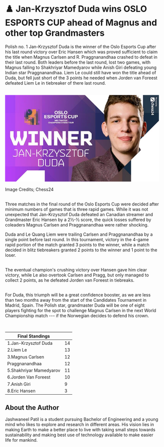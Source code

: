 # ♟️ Jan-Krzysztof Duda wins OSLO ESPORTS CUP ahead of Magnus and other top Grandmasters

Polish no. 1 Jan-Krzysztof Duda is the winner of the Oslo Esports Cup
after his last round victory over Eric Hansen which was proved
sufficient to claim the title when Magnus Carlsen and R. Praggnanandhaa
crashed to defeat in their last round. Both leaders before the last
round, lost two games, with Magnus falling to Shakhriyar Mamedyarov
while Anish Giri defeating young Indian star Praggnanandhaa. Liem Le
could still have won the title ahead of Duda, but fell just short of the
3 points he needed when Jorden van Foreest defeated Liem Le in
tiebreaker of there last round.

<br>![Image Credits; Chess24](_static/images/jan-krzysztof-duda-wins-oslo-esports-cup-ahead-of-magnus-and-other-top-grandmasters/image1.jpg)

Image Credits; Chess24

<br>Three matches in the final round of the Oslo Esports Cup were decided
after minimum numbers of games that is three rapid games. While it was
not unexpected that Jan-Krzysztof Duda defeated an Canadian streamer and
Grandmaster Eric Hansen by a 2½-½ score, the quick losses suffered by
coleaders Magnus Carlsen and Praggnanandhaa were rather shocking.

Duda and Le Quang Liem were trailing Carlsen and Praggnanandhaa by a
single point before last round. In this tournament, victory in the
4-game rapid portion of the match granted 3 points to the winner, while
a match decided in blitz tiebreakers granted 2 points to the winner and
1 point to the loser.

<br>The eventual champion's crushing victory over Hansen gave him clear
victory, while Le also overtook Carlsen and Pragg, but only managed to
collect 2 points, as he defeated Jorden van Foreest in tiebreaks.

<br>For Duda, this triumph will be a great confidence booster, as we are
less than two months away from the start of the Candidates Tournament in
Madrid, Spain. The Polish star, grandmaster Duda will be one of eight
players fighting for the spot to challenge Magnus Carlsen in the next
World Championship match --- if the Norwegian decides to defend his
crown.

<br>

|    Final Standings      |    |
|-------------------------|----|
| 1.Jan-Krzysztof Duda    | 14 |
| 2.Liem Le               | 13 |
| 3.Magnus Carlsen        | 12 |
| Praggnanandhaa          | 12 |
| 5.Shakhriyar Mamedyarov | 11 |
| 6.Jorden Van Foreest    | 10 |
| 7.Anish Giri            | 9  |
| 8.Eric Hansen           | 3  |



## About the Author

Jashwaneel Patil is a student pursuing Bachelor of Engineering and a young
mind who likes to explore and research in different areas. His vision
lies in making Earth to make a better place to live with taking small
steps towards sustainability and making best use of technology available
to make easier life for mankind.

